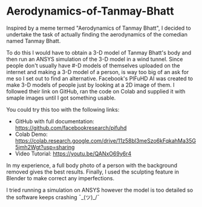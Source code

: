 # Aerodynamics-of-Tanmay-Bhatt
Inspired by a meme termed "Aerodynamics of Tanmay Bhatt", I decided to undertake the task of actually finding the aerodynamics of the comedian named Tanmay Bhatt.

To do this I would have to obtain a 3-D model of Tanmay Bhatt's body and then run an ANSYS simulation of the 3-D model in a wind tunnel. Since people don't usually have #-D models of themselves uploaded on the internet and making a 3-D model of a person, is way too big of an ask for me so I set out to find an alternative. Facebook's PIFuHD AI was created to make 3-D models of people just by looking at a 2D image of them. I followed their link on GitHub, ran the code on Colab and supplied it with smaple images until I got something usable.

You could try this too with the following links:
* GitHub with full documentation: https://github.com/facebookresearch/pifuhd
* Colab Demo: https://colab.research.google.com/drive/11z58bl3meSzo6kFqkahMa35G5jmh2Wgt?usp=sharing
* Video Tutorial: https://youtu.be/QANxO69y6r4

In my experience, a full body photo of a person with the background removed gives the best results. Finally, I used the sculpting feature in Blender to make correct any imperfections.

I tried running a simulation on ANSYS however the model is too detailed so the software keeps crashing ¯\_(ツ)_/¯

